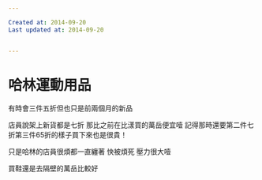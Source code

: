 ```yaml
---

Created at: 2014-09-20
Last updated at: 2014-09-20


---
```


# 哈林運動用品


有時會三件五折但也只是前兩個月的新品

店員說架上新貨都是七折
那比之前在比漾買的萬岳便宜噎
記得那時還要第二件七折第三件65折的樣子買下來也是很貴！

只是哈林的店員很煩都一直纏著
快被煩死
壓力很大噎

買鞋還是去隔壁的萬岳比較好

